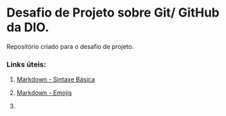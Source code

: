 # Desafio de Projeto sobre Git/ GitHub da DIO.

Repositório criado para o desafio de projeto.

### Links úteis:<br>

1. [Markdown - Sintaxe Básica](https://www.markdownguide.org/basic-syntax/)

2. [Markdown - Emojis](https://dev.to/nikolab/complete-list-of-github-markdown-emoji-markup-5aia)

3. 
